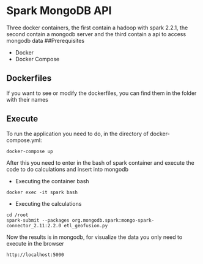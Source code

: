 # Spark MongoDB API
Three docker containers, the first contain a hadoop with spark 2.2.1, the second contain a mongodb server and the third contain a api to access mongodb data
##Prerequisites
* Docker
* Docker Compose

## Dockerfiles
If you want to see or modify the dockerfiles, you can find them in the folder with their names

## Execute
To run the application you need to do, in the directory of docker-compose.yml:
```
docker-compose up
```
After this you need to enter in the bash of spark container and execute the code to do calculations and insert into mongodb
* Executing the container bash
```
docker exec -it spark bash
```
* Executing the calculations
```
cd /root
spark-submit --packages org.mongodb.spark:mongo-spark-connector_2.11:2.2.0 etl_geofusion.py
```
Now the results is in mongodb, for visualize the data you only need to execute in the browser
```
http://localhost:5000
```
